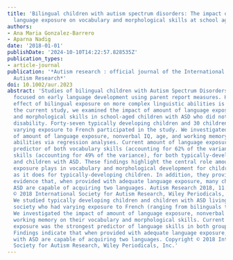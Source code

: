 ```yaml
---
title: 'Bilingual children with autism spectrum disorders: The impact of amount of
  language exposure on vocabulary and morphological skills at school age.'
authors:
- Ana Maria Gonzalez-Barrero
- Aparna Nadig
date: '2018-01-01'
publishDate: '2024-10-10T14:22:57.828535Z'
publication_types:
- article-journal
publication: '*Autism research : official journal of the International Society for
  Autism Research*'
doi: 10.1002/aur.2023
abstract: 'Studies of bilingual children with Autism Spectrum Disorders (ASD) have
  focused on early language development using parent report measures. However, the
  effect of bilingual exposure on more complex linguistic abilities is unknown. In
  the current study, we examined the impact of amount of language exposure on vocabulary
  and morphological skills in school-aged children with ASD who did not have intellectual
  disability. Forty-seven typically developing children and 30 children with ASD with
  varying exposure to French participated in the study. We investigated the impact
  of amount of language exposure, nonverbal IQ, age, and working memory on language
  abilities via regression analyses. Current amount of language exposure was the strongest
  predictor of both vocabulary skills (accounting for 62% of the variance) and morphological
  skills (accounting for 49% of the variance), for both typically-developing children
  and children with ASD. These findings highlight the central role amount of language
  exposure plays in vocabulary and morphological development for children with ASD,
  as it does for typically-developing children. In addition, they provide further
  evidence that, when provided with adequate language exposure, many children with
  ASD are capable of acquiring two languages. Autism Research 2018, 11: 1667-1678.
  © 2018 International Society for Autism Research, Wiley Periodicals, Inc. LAY SUMMARY:
  We studied typically developing children and children with ASD living in a bilingual
  society who had varying exposure to French (ranging from bilinguals to monolinguals).
  We investigated the impact of amount of language exposure, nonverbal IQ, age, and
  working memory on their vocabulary and morphological skills. Current amount of language
  exposure was the strongest predictor of language skills in both groups of children.
  Findings indicate that when provided with adequate language exposure, many children
  with ASD are capable of acquiring two languages. Copyright © 2018 International
  Society for Autism Research, Wiley Periodicals, Inc.'
---
```

